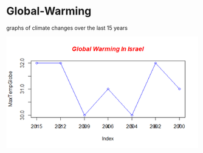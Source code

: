# Global-Warming
graphs of climate changes over the last 15 years






![alt tag](PlotGlobalWarmingIL.png)
